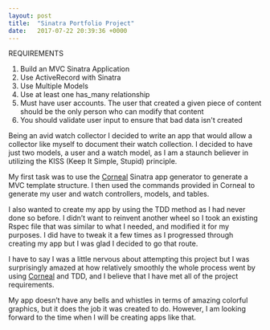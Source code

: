 ```yaml
---
layout: post
title:  "Sinatra Portfolio Project"
date:   2017-07-22 20:39:36 +0000
---
```



REQUIREMENTS

1.	Build an MVC Sinatra Application
2.	Use ActiveRecord with Sinatra
3.	Use Multiple Models
4.	Use at least one has_many relationship
5.	Must have user accounts. The user that created a given piece of content should be the only person who can modify that content
6.	You should validate user input to ensure that bad data isn't created

Being an avid watch collector I decided to write an app that would allow a collector like myself to document their watch collection.  I decided to have just two models, a user and a watch model, as I am a staunch believer in utilizing the KISS (Keep It Simple, Stupid) principle.

My first task was to use the [Corneal](https://github.com/thebrianemory/corneal) Sinatra app generator to generate a MVC template structure. I then used the commands provided in Corneal to generate my user and watch controllers, models, and tables.

I also wanted to create my app by using the TDD method as I had never done so before.  I didn’t want to reinvent another wheel so I took an existing Rspec file that was similar to what I needed, and modified it for my purposes. I did have to tweak it a few times as I progressed through creating my app but I was glad I decided to go that route.

I have to say I was a little nervous about attempting this project but I was surprisingly amazed at how relatively smoothly the whole process went by using [Corneal](https://github.com/thebrianemory/corneal) and TDD, and I believe that I have met all of the project requirements.

My app doesn’t have any bells and whistles in terms of amazing colorful graphics, but it does the job it was created to do.  However, I am looking forward to the time when I will be creating apps like that.
